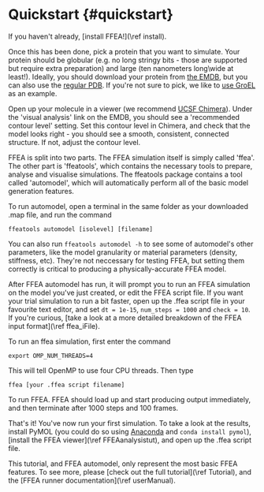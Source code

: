 Quickstart {#quickstart}
=========================

If you haven't already, [install FFEA!](\ref install).

Once this has been done, pick a protein that you want to simulate. Your protein should be globular (e.g. no long stringy bits - those are supported but require extra preparation) and large (ten nanometers long\wide at least!). Ideally, you should download your protein from [the EMDB](https://www.ebi.ac.uk/pdbe/emdb/), but you can also use the [regular PDB](http://www.rcsb.org/pdb/home/home.do). If you're not sure to pick, we like to [use GroEL](http://www.ebi.ac.uk/pdbe/entry/emdb/EMD-5043) as an example.

Open up your molecule in a viewer (we recommend [UCSF Chimera](https://www.cgl.ucsf.edu/chimera/)). Under the 'visual analysis' link on the EMDB, you should see a 'recommended contour level' setting. Set this contour level in Chimera, and check that the model looks right - you should see a smooth, consistent, connected structure. If not, adjust the contour level.

FFEA is split into two parts. The FFEA simulation itself is simply called 'ffea'. The other part is 'ffeatools', which contains the necessary tools to prepare, analyse and visualise simulations. The ffeatools package contains a tool called 'automodel', which will automatically perform all of the basic model generation features.

To run automodel, open a terminal in the same folder as your downloaded .map file, and run the command

```
ffeatools automodel [isolevel] [filename]
```

You can also run `ffeatools automodel -h` to see some of automodel's other parameters, like the model granularity or material parameters (density, stiffness, etc). They're not neccessary for testing FFEA, but setting them correctly is critical to producing a physically-accurate FFEA model.

After FFEA automodel has run, it will prompt you to run an FFEA simulation on the model you've just created, or edit the FFEA script file. If you want your trial simulation to run a bit faster, open up the .ffea script file in your favourite text editor, and set `dt = 1e-15`, `num_steps = 1000` and `check = 10`. If you're curious, [take a look at a more detailed breakdown of the FFEA input format](\ref ffea_iFile).

To run an ffea simulation, first enter the command
```
export OMP_NUM_THREADS=4
```
This will tell OpenMP to use four CPU threads. Then type
```
ffea [your .ffea script filename]
```
To run FFEA. FFEA should load up and start producing output immediately, and then terminate after 1000 steps and 100 frames.

That's it! You've now run your first simulation. To take a look at the results, install PyMOL (you could do so using [Anaconda](https://www.continuum.io/downloads) and `conda install pymol`), [install the FFEA viewer](\ref FFEAanalysistut), and open up the .ffea script file.

This tutorial, and FFEA automodel, only represent the most basic FFEA features. To see more, please [check out the full tutorial](\ref Tutorial), and the [FFEA runner documentation](\ref userManual).

